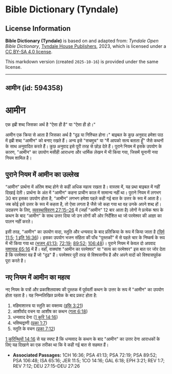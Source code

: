 # Bible Dictionary (Tyndale)

## License Information

**Bible Dictionary (Tyndale)** is based on and adapted from: _Tyndale Open Bible Dictionary_, [Tyndale House Publishers](https://tyndaleopenresources.com/), 2023, which is licensed under a [CC BY-SA 4.0 license](https://creativecommons.org/licenses/by-sa/4.0/legalcode.en).

This markdown version (created `2025-10-16`) is provided under the same license.



--------------------------------

## आमीन (id: 594358)

आमीन
====

एक इब्री शब्द जिसका अर्थ है "ऐसा ही है" या "ऐसा ही हो।"

आमीन एक क्रिया से आता है जिसका अर्थ है "दृढ़ या निश्चित होना।" बाइबल के कुछ अनुवाद हमेशा पाठ में इब्री शब्द "आमीन" को बनाए रखते हैं। अन्य इसे "सचमुच" या "मैं आपको सत्य बताता हूँ" जैसे कथनों के साथ अनुवादित करते हैं। कुछ अनुवाद इसे पूरी तरह से छोड़ देते हैं। पुराने नियम में इसके उपयोग के कारण, "आमीन" का उपयोग मसीही आराधना और धार्मिक लेखन में भी किया गया, जिसमें यूनानी नया नियम शामिल है।

पुराने नियम में आमीन का उल्लेख
------------------------------

“आमीन” प्रार्थना में अंतिम शब्द होने से कहीं अधिक महत्व रखता है। वास्तव में, यह प्रथा बाइबल में नहीं दिखाई देती। प्रार्थना के अंत में "आमीन" कहना प्राचीन काल में सामान्य नहीं था। पुराने नियम में लगभग 30 बार इसका उपयोग होता है, “आमीन” लगभग हमेशा पहले कही गई बात के उत्तर के रूप में आता है। जब कोई इसे उत्तर के रूप में कहता है, तो ऐसा लगता है जैसे जो कहा गया था वह उनके अपने शब्द हों। उदाहरण के लिए, [व्यवस्थाविवरण 27:15–26](https://ref.ly/Deut27:15-Deut27:26) में (जहाँ “आमीन” 12 बार आता है) लोगों ने प्रत्येक श्राप के कथन के बाद “आमीन” के साथ उत्तर दिया जो उन लोगों की ओर निर्देशित था जो परमेश्वर की आज्ञा का पालन नहीं करते।

इसी तरह, "आमीन" का उपयोग वादा, स्तुति और धन्यवाद के बाद प्रतिक्रिया के रूप में किया जाता है ([यिर्म 11:5](https://ref.ly/Jer11:5); [1 इति 16:36](https://ref.ly/1Chr16:36))। इसका उपयोग भजन संहिता की पाँच "पुस्तकों" में से पहले चार के निष्कर्ष के रूप में भी किया गया था ([भजन 41:13](https://ref.ly/Ps41:13); [72:19](https://ref.ly/Ps72:19); [89:52](https://ref.ly/Ps89:52); [106:48](https://ref.ly/Ps106:48))। पुराने नियम में केवल दो अपवाद [यशायाह 65:16](https://ref.ly/Isa65:16) में हैं। वहाँ, वाक्यांश "आमीन का परमेश्वर" या "सत्य का परमेश्वर" इस बात पर जोर देता है कि परमेश्वर वह हैं जो "दृढ़" हैं। परमेश्वर पूरी तरह से विश्वसनीय है और अपने वादों को विश्वासपूर्वक पूरा करते है।

नए नियम में आमीन का महत्व
-------------------------

नए नियम के पत्रों और प्रकाशितवाक्य की पुस्तक में पूर्ववर्ती कथन के उत्तर के रूप में "आमीन" का उपयोग होता रहता है। यह निम्नलिखित प्रत्येक के बाद प्रकट होता है:

1. महिमाशास्त्र या स्तुति का वक्तव्य ([इफि 3:21](https://ref.ly/Eph3:21))
2. आशीर्वाद वचन या आशीष का कथन ([गला 6:18](https://ref.ly/Gal6:18))
3. धन्यवाद देना ([1 कुरि 14:16](https://ref.ly/1Cor14:16))
4. भविष्यद्वाणी ([प्रका 1:7](https://ref.ly/Rev1:7))
5. स्तुति के वचन ([प्रका 7:12](https://ref.ly/Rev7:12))

[1 कुरिन्थियों 14:16](https://ref.ly/1Cor14:16) से यह स्पष्ट है कि धन्यवाद के कथन के बाद "आमीन" का उत्तर देना आराधकों के लिए यह दिखाने का एक तरीका था कि वे कही गई बात से सहमत हैं।

* **Associated Passages:** 1CH 16:36; PSA 41:13; PSA 72:19; PSA 89:52; PSA 106:48; ISA 65:16; JER 11:5; 1CO 14:16; GAL 6:18; EPH 3:21; REV 1:7; REV 7:12; DEU 27:15–DEU 27:26

